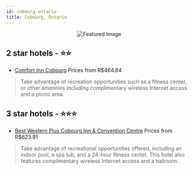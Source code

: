 ```yaml
---
id: cobourg-ontario
title: Cobourg, Ontario
---
```


<center><img src="https://i.travelapi.com/hotels/1000000/10000/6700/6662/3d514a04_z.jpg" alt="Featured Image" /></center>


##  2 star hotels - ⭐️⭐️

-    [Comfort Inn Cobourg](https://us.hurb.com/hotels/cobourg/comfort-inn-cobourg-JNP-JP984559?cmp=18055) Prices from R$464.84
   > Take advantage of recreation opportunities such as a fitness center, or other amenities including complimentary wireless Internet access and a picnic area.

##  3 star hotels - ⭐️⭐️⭐️

-    [Best Western Plus Cobourg Inn & Convention Centre](https://us.hurb.com/hotels/cobourg/best-western-plus-cobourg-inn-convention-centre-JNP-JP974493?cmp=18055) Prices from R$623.91
   > Take advantage of recreational opportunities offered, including an indoor pool, a spa tub, and a 24-hour fitness center. This hotel also features complimentary wireless Internet access and a ballroom.
